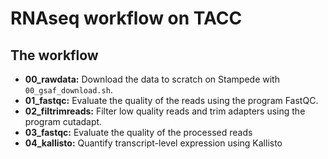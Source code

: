 # RNAseq workflow on TACC

## The workflow
* **00_rawdata:** Download the data to scratch on Stampede with `00_gsaf_download.sh`. 
* **01_fastqc:** Evaluate the quality of the reads using the program FastQC.
* **02_filtrimreads:** Filter low quality reads and trim adapters using the program cutadapt.
* **03_fastqc:** Evaluate the quality of the processed reads
* **04_kallisto:** Quantify transcript-level expression using Kallisto